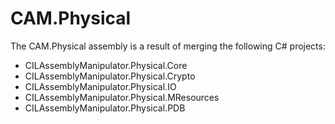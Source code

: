 ﻿# CAM.Physical
The CAM.Physical assembly is a result of merging the following C# projects:
* CILAssemblyManipulator.Physical.Core
* CILAssemblyManipulator.Physical.Crypto
* CILAssemblyManipulator.Physical.IO
* CILAssemblyManipulator.Physical.MResources
* CILAssemblyManipulator.Physical.PDB

